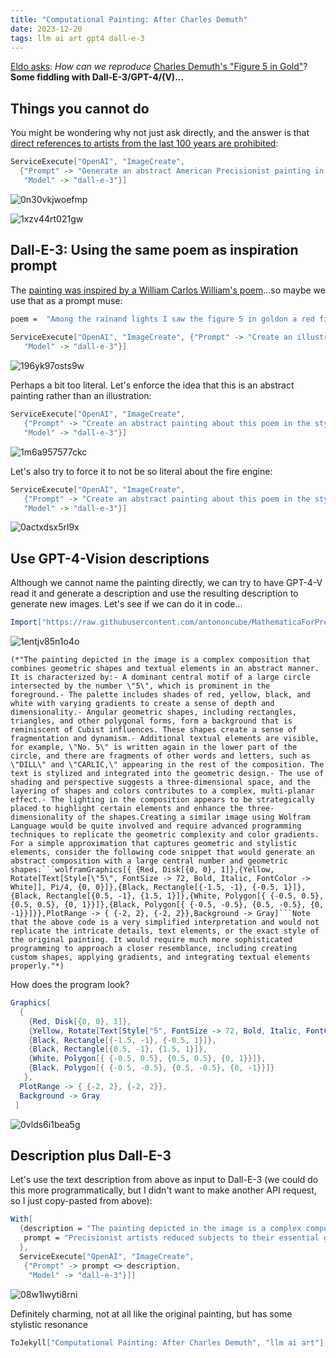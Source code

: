 ```yaml
---
title: "Computational Painting: After Charles Demuth"
date: 2023-12-20
tags: llm ai art gpt4 dall-e-3
---
```


[Eldo asks](https://mathematica.stackexchange.com/questions/295191/how-can-we-reproduce-charles-demuths-figure-5-in-gold):  *How can we reproduce* [Charles Demuth's "Figure 5 in Gold"](https://www.metmuseum.org/art/collection/search/488315)?  **Some fiddling with Dall-E-3/GPT-4/(V)...**

## Things you cannot do

You might be wondering why not just ask directly, and the answer is that [direct references to artists from the last 100 years are prohibited](https://simonwillison.net/2023/Oct/26/add-a-walrus/?utm_source=tldrai#peeking-under-the-hood): 

```mathematica
ServiceExecute["OpenAI", "ImageCreate", 
  {"Prompt" -> "Generate an abstract American Precisionist painting in the style of Charles Demuth's \"I Saw the Figure 5 in Gold\"", 
   "Model" -> "dall-e-3"}]
```

![0n30vkjwoefmp](/blog/images/2023/12/20/0n30vkjwoefmp.png)

![1xzv44rt021gw](/blog/images/2023/12/20/1xzv44rt021gw.png)

## Dall-E-3:  Using the same poem as inspiration prompt

The [painting was inspired by a William Carlos William's poem](https://www.metmuseum.org/art/collection/search/488315)...so maybe we use that as a prompt muse:

```mathematica
poem =  "Among the rainand lights I saw the figure 5 in goldon a red fire truck moving tense unheeded to gong clangs siren howls and wheels rumbling through the dark city"; 
 
ServiceExecute["OpenAI", "ImageCreate", {"Prompt" -> "Create an illustration of the following poem in the style of an American Precisionism painting. Precisionist artists reduced subjects to their essential geometric shapes and were fascinated by the sleekness and sheen of machine forms:\n" <> poem, 
   "Model" -> "dall-e-3"}]
```

![196yk97osts9w](/blog/images/2023/12/20/196yk97osts9w.png)

Perhaps a bit too literal.  Let's enforce the idea that this is an abstract painting rather than an illustration:

```mathematica
ServiceExecute["OpenAI", "ImageCreate", 
   {"Prompt" -> "Create an abstract painting about this poem in the style of an American Precisionism painting. Precisionist artists reduced subjects to their essential geometric shapes and were fascinated by the sleekness and sheen of machine forms.  Use bold geometrical forms.  The number 5 should appear in different shades of yellow.  There should be red and black geometrical shapes and white disks. The text is:\n" <> poem, 
   "Model" -> "dall-e-3"}]
```

![1m6a957577ckc](/blog/images/2023/12/20/1m6a957577ckc.png)

Let's also try to force it to not be so literal about the fire engine:

```mathematica
ServiceExecute["OpenAI", "ImageCreate", 
   {"Prompt" -> "Create an abstract painting about this poem in the style of an American Precisionism painting. Precisionist artists reduced subjects to their essential geometric shapes and were fascinated by the sleekness and sheen of machine forms.  Use bold geometrical forms.  The number 5 should appear in different shades of yellow.  There should be red and black geometrical shapes and white disks. Do not actually depict a literal fire truck, but instead include abstract red blocks. The text is:\n" <> poem, 
   "Model" -> "dall-e-3"}]
```

![0actxdsx5rl9x](/blog/images/2023/12/20/0actxdsx5rl9x.png)

## Use GPT-4-Vision descriptions

Although we cannot name the painting directly, we can try to have GPT-4-V read it and generate a description and use the resulting description to generate new images.  Let's see if we can do it in code...

```mathematica
Import["https://raw.githubusercontent.com/antononcube/MathematicaForPrediction/master/Misc/LLMVision.m"];
```

![1entjv85n1o4o](/blog/images/2023/12/20/1entjv85n1o4o.png)

```
(*"The painting depicted in the image is a complex composition that combines geometric shapes and textual elements in an abstract manner. It is characterized by:- A dominant central motif of a large circle intersected by the number \"5\", which is prominent in the foreground.- The palette includes shades of red, yellow, black, and white with varying gradients to create a sense of depth and dimensionality.- Angular geometric shapes, including rectangles, triangles, and other polygonal forms, form a background that is reminiscent of Cubist influences. These shapes create a sense of fragmentation and dynamism.- Additional textual elements are visible, for example, \"No. 5\" is written again in the lower part of the circle, and there are fragments of other words and letters, such as \"DILL\" and \"CARLIC,\" appearing in the rest of the composition. The text is stylized and integrated into the geometric design.- The use of shading and perspective suggests a three-dimensional space, and the layering of shapes and colors contributes to a complex, multi-planar effect.- The lighting in the composition appears to be strategically placed to highlight certain elements and enhance the three-dimensionality of the shapes.Creating a similar image using Wolfram Language would be quite involved and require advanced programming techniques to replicate the geometric complexity and color gradients. For a simple approximation that captures geometric and stylistic elements, consider the following code snippet that would generate an abstract composition with a large central number and geometric shapes:```wolframGraphics[{ {Red, Disk[{0, 0}, 1]},{Yellow, Rotate[Text[Style[\"5\", FontSize -> 72, Bold, Italic, FontColor -> White]], Pi/4, {0, 0}]},{Black, Rectangle[{-1.5, -1}, {-0.5, 1}]},{Black, Rectangle[{0.5, -1}, {1.5, 1}]},{White, Polygon[{ {-0.5, 0.5}, {0.5, 0.5}, {0, 1}}]},{Black, Polygon[{ {-0.5, -0.5}, {0.5, -0.5}, {0, -1}}]}},PlotRange -> { {-2, 2}, {-2, 2}},Background -> Gray]```Note that the above code is a very simplified interpretation and would not replicate the intricate details, text elements, or the exact style of the original painting. It would require much more sophisticated programming to approach a closer resemblance, including creating custom shapes, applying gradients, and integrating textual elements properly."*)
```

How does the program look?

```mathematica
Graphics[
  {
    {Red, Disk[{0, 0}, 1]}, 
    {Yellow, Rotate[Text[Style["5", FontSize -> 72, Bold, Italic, FontColor -> White]], Pi/4, {0, 0}]}, 
    {Black, Rectangle[{-1.5, -1}, {-0.5, 1}]}, 
    {Black, Rectangle[{0.5, -1}, {1.5, 1}]}, 
    {White, Polygon[{ {-0.5, 0.5}, {0.5, 0.5}, {0, 1}}]}, 
    {Black, Polygon[{ {-0.5, -0.5}, {0.5, -0.5}, {0, -1}}]} 
   }, 
  PlotRange -> { {-2, 2}, {-2, 2}}, 
  Background -> Gray 
 ]
```

![0vlds6i1bea5g](/blog/images/2023/12/20/0vlds6i1bea5g.png)

## Description plus Dall-E-3

Let's use the text description from above as input to Dall-E-3 (we could do this more programmatically, but I didn't want to make another API request, so I just copy-pasted from above):

```mathematica
With[
  {description = "The painting depicted in the image is a complex composition that combines geometric shapes and textual elements in an abstract manner. It is characterized by:\\n\\n- A dominant central motif of a large circle intersected by the number \"5\", which is prominent in the foreground.\\n- The palette includes shades of red, yellow, black, and white with varying gradients to create a sense of depth and dimensionality.\\n- Angular geometric shapes, including rectangles, triangles, and other polygonal forms, form a background that is reminiscent of Cubist influences. These shapes create a sense of fragmentation and dynamism.\\n- Additional textual elements are visible, for example, \"No. 5\" is written again in the lower part of the circle, and there are fragments of other words and letters, such as \"DILL\" and \"CARLIC,\" appearing in the rest of the composition. The text is stylized and integrated into the geometric design.\\n- The use of shading and perspective suggests a three-dimensional space, and the layering of shapes and colors contributes to a complex, multi-planar effect.\\n- The lighting in the composition appears to be strategically placed to highlight certain elements and enhance the three-dimensionality of the shapes.", 
   prompt = "Precisionist artists reduced subjects to their essential geometric shapes and were fascinated by the sleeknes and sheen of machine forms. Create an illustration in the style of an American Precisionism painting based on the following description:\n" 
  }, 
  ServiceExecute["OpenAI", "ImageCreate", 
   {"Prompt" -> prompt <> description, 
    "Model" -> "dall-e-3"}]]

```

![08w1lwyti8rni](/blog/images/2023/12/20/08w1lwyti8rni.png)

Definitely charming, not at all like the original painting, but has some stylistic resonance

```mathematica
ToJekyll["Computational Painting: After Charles Demuth", "llm ai art"]
```
